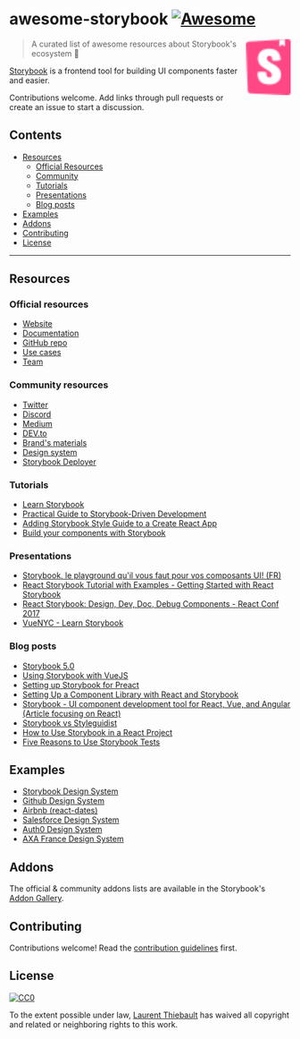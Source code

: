 # awesome-storybook [![Awesome](https://awesome.re/badge.svg)](https://awesome.re)

[<img src="storybook-logo.svg" align="right" width="80">](https://storybook.js.org)

> A curated list of awesome resources about Storybook's ecosystem :art:

[Storybook](https://storybook.js.org) is a frontend tool for building UI components faster and easier.

Contributions welcome. Add links through pull requests or create an issue to start a discussion.

## Contents

- [Resources](#resources)
  - [Official Resources](#official-resources)
  - [Community](#community)
  - [Tutorials](#tutorials)
  - [Presentations](#presentations)
  - [Blog posts](#blog-posts)
- [Examples](#examples)
- [Addons](#addons)
- [Contributing](#contributing)
- [License](#license)

---

## Resources

### Official resources

- [Website](https://storybook.js.org)
- [Documentation](https://storybook.js.org/docs/basics/introduction/)
- [GitHub repo](https://github.com/storybooks)
- [Use cases](https://storybook.js.org/use-cases/)
- [Team](https://storybook.js.org/team/)

### Community resources

- [Twitter](https://twitter.com/storybookjs)
- [Discord](https://discordapp.com/invite/UUt2PJb)
- [Medium](https://medium.com/storybookjs)
- [DEV.to](https://dev.to/t/storybook)
- [Brand's materials](https://github.com/storybooks/brand)
- [Design system](https://storybooks-official.netlify.com)
- [Storybook Deployer](https://github.com/storybooks/storybook-deployer)

### Tutorials

- [Learn Storybook](https://www.learnstorybook.com/)
- [Practical Guide to Storybook-Driven Development](https://dzone.com/articles/practical-guide-to-storybook-driven-development)
- [Adding Storybook Style Guide to a Create React App](https://www.youtube.com/watch?v=va-JzrmaiUM)
- [Build your components with Storybook](https://www.youtube.com/watch?v=_jttw14T52o)

### Presentations

- [Storybook, le playground qu'il vous faut pour vos composants UI! (FR)](https://www.youtube.com/watch?v=zMpSwo03aKo)
- [React Storybook Tutorial with Examples - Getting Started with React Storybook](https://www.youtube.com/watch?v=E2c183LS4lA)
- [React Storybook: Design, Dev, Doc, Debug Components - React Conf 2017](https://www.youtube.com/watch?v=PF0Vi-iIyoo)
- [VueNYC - Learn Storybook](https://www.youtube.com/watch?v=XN398jfTwQI)

### Blog posts

- [Storybook 5.0](https://medium.com/storybookjs/storybook-5-0-db1d0f9c83b8)
- [Using Storybook with VueJS](https://auth0.com/blog/using-storybook-with-vuejs/)
- [Setting up Storybook for Preact](https://www.iamdeveloper.com/blog/2018-09-02-setting-up-storybook-for-preact/)
- [Setting Up a Component Library with React and Storybook](https://auth0.com/blog/setting-up-a-component-library-with-react-and-storybook/)
- [Storybook - UI component development tool for React, Vue, and Angular (Article focusing on React)](https://dev.to/madhusudhansrinivas/storybook---ui-component-development-tool-for-react-vue-and-angular-article-focusing-on-react-29od)
- [Storybook vs Styleguidist](https://blog.hichroma.com/storybook-vs-styleguidist-2bd93d6dcc06)
- [How to Use Storybook in a React Project](https://blog.bam.tech/developper-news/use-storybook-react-project)
- [Five Reasons to Use Storybook Tests](https://spin.atomicobject.com/2017/11/20/storybook-tests-react/)

## Examples

- [Storybook Design System](https://storybooks-official.netlify.com)
- [Github Design System](https://primer.github.io/storybook/)
- [Airbnb (react-dates)](https://airbnb.io/react-dates/)
- [Salesforce Design System](https://mashmatrix.github.io/react-lightning-design-system/)
- [Auth0 Design System](https://auth0-cosmos.now.sh/sandbox/)
- [AXA France Design System](https://axaguildev.github.io/react-toolkit/v1.1.0/storybook/)

## Addons

The official & community addons lists are available in the Storybook's [Addon Gallery](https://storybook.js.org/docs/addons/addon-gallery/).

## Contributing

Contributions welcome! Read the [contribution guidelines](CONTRIBUTING.md) first.

## License

[![CC0](http://mirrors.creativecommons.org/presskit/buttons/88x31/svg/cc-zero.svg)](https://creativecommons.org/publicdomain/zero/1.0/)

To the extent possible under law, [Laurent Thiebault](https://lauthieb.github.io) has waived all copyright and related or neighboring rights to this work.
